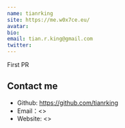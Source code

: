 ```yaml
---
name: tianrking 
site: https://me.w0x7ce.eu/ 
avatar: 
bio: 
email: tian.r.king@gmail.com 
twitter: 
---
```


First PR

## Contact me

- Github: <https://github.com/tianrking>
- Email：<>
- Website: <>
